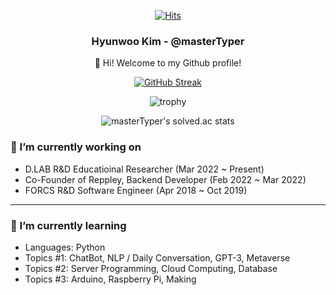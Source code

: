 <div align="center">

[![Hits](https://hits.seeyoufarm.com/api/count/incr/badge.svg?url=https%3A%2F%2Fgithub.com%2FmasterTyper%2Fhit-counter&count_bg=%23009E7D&title_bg=%23555555&icon=github.svg&icon_color=%23FFFFFF&title=hits&edge_flat=false)](https://hits.seeyoufarm.com)

### Hyunwoo Kim - @masterTyper
👋 Hi! Welcome to my Github profile!

<!-- [![opgc](https://api.opgc.me/githubs/users/masterTyper/tag/?theme=dracula)](https://opgc.me/#/users/masterTyper) -->
  
[![GitHub Streak](http://github-readme-streak-stats.herokuapp.com?user=masterTyper&theme=gotham&hide_border=true&date_format=M%20j%5B%2C%20Y%5D)](https://git.io/streak-stats)

![trophy](https://github-profile-trophy.vercel.app/?username=masterTyper)
  
![masterTyper's solved.ac stats](https://github-readme-solvedac.hyp3rflow.vercel.app/api/?handle=masterTyper)
  
</div>

### 🔭 I’m currently working on
- D.LAB R&D Educatioinal Researcher (Mar 2022 ~ Present)
- Co-Founder of Reppley, Backend Developer (Feb 2022 ~ Mar 2022)
- FORCS R&D Software Engineer (Apr 2018 ~ Oct 2019)

---

### 🌱 I’m currently learning
- Languages: Python
- Topics #1: ChatBot, NLP / Daily Conversation, GPT-3, Metaverse
- Topics #2: Server Programming, Cloud Computing, Database
- Topics #3: Arduino, Raspberry Pi, Making


<!---
masterTyper/masterTyper is a ✨ special ✨ repository because its `README.md` (this file) appears on your GitHub profile.
You can click the Preview link to take a look at your changes.
--->
